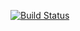 [![Build Status](https://travis-ci.org/parcelgo/api-client-php.svg?branch=master)](https://travis-ci.org/parcelgo/api-client-php)